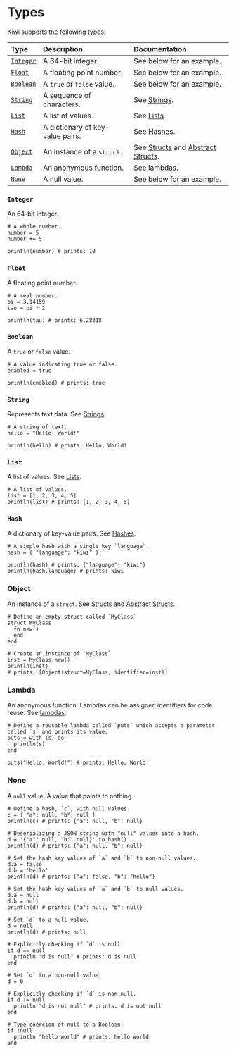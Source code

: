# Types

Kiwi supports the following types: 

| Type | Description | Documentation |
| :--- | :--- | :--- |
| [`Integer`](#integer) | A 64-bit integer. | See below for an example. |
| [`Float`](#Float) | A floating point number. | See below for an example. |
| [`Boolean`](#boolean) | A `true` or `false` value. | See below for an example. |
| [`String`](#string) | A sequence of characters. | See [Strings](strings.md). |
| [`List`](#list) | A list of values. | See [Lists](lists.md). |
| [`Hash`](#hash) | A dictionary of key-value pairs. | See [Hashes](hashes.md). |
| [`Object`](#object) | An instance of a `struct`. | See [Structs](structs.md) and [Abstract Structs](abstract_classes.md). |
| [`Lambda`](#lambda) | An anonymous function. | See [lambdas](lambdas.md). |
| [`None`](#none) | A null value. | See below for an example. |

### `Integer`

An 64-bit integer.

```kiwi
# A whole number.
number = 5
number += 5

println(number) # prints: 10
```

### `Float`

A floating point number.

```kiwi
# A real number.
pi = 3.14159
tau = pi * 2

println(tau) # prints: 6.28318
```

### `Boolean`

A `true` or `false` value.

```kiwi
# A value indicating true or false.
enabled = true

println(enabled) # prints: true
```

### `String`

Represents text data.  See [Strings](strings.md).

```kiwi
# A string of text.
hello = "Hello, World!"

println(hello) # prints: Hello, World!
```

### `List`

A list of values.  See [Lists](lists.md).

```kiwi
# A list of values.
list = [1, 2, 3, 4, 5]
println(list) # prints: [1, 2, 3, 4, 5]
```

### `Hash`

A dictionary of key-value pairs.  See [Hashes](hashes.md).

```kiwi
# A simple hash with a single key `language`.
hash = { "language": "kiwi" }

println(hash) # prints: {"language": "kiwi"}
println(hash.language) # prints: kiwi
```

### Object

An instance of a `struct`.  See [Structs](structs.md) and [Abstract Structs](abstract_classes.md).

```kiwi
# Define an empty struct called `MyClass`
struct MyClass
  fn new()
  end
end

# Create an instance of `MyClass`
inst = MyClass.new()
println(inst)
# prints: [Object(struct=MyClass, identifier=inst)]
```

### Lambda

An anonymous function. Lambdas can be assigned identifiers for code reuse.  See [lambdas](lambdas.md).

```kiwi
# Define a reusable lambda called `puts` which accepts a parameter called `s` and prints its value.
puts = with (s) do
  println(s)
end

puts("Hello, World!") # prints: Hello, World!
```

### None

A `null` value. A value that points to nothing.

```kiwi
# Define a hash, `c`, with null values.
c = { "a": null, "b": null }
println(c) # prints: {"a": null, "b": null}

# Deserializing a JSON string with "null" values into a hash.
d = '{"a": null, "b": null}'.to_hash()
println(d) # prints: {"a": null, "b": null}

# Set the hash key values of `a` and `b` to non-null values.
d.a = false
d.b = 'hello'
println(d) # prints: {"a": false, "b": "hello"}

# Set the hash key values of `a` and `b` to null values.
d.a = null
d.b = null
println(d) # prints: {"a": null, "b": null}

# Set `d` to a null value.
d = null
println(d) # prints: null

# Explicitly checking if `d` is null.
if d == null
  println "d is null" # prints: d is null
end

# Set `d` to a non-null value.
d = 0

# Explicitly checking if `d` is non-null.
if d != null
  println "d is not null" # prints: d is not null
end

# Type coercion of null to a Boolean.
if !null
  println "hello world" # prints: hello world
end

```